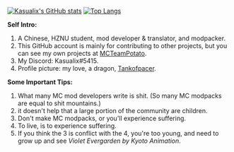 [![Kasualix's GitHub stats](https://github-readme-stats.vercel.app/api?username=Kasualix)](https://github.com/anuraghazra/github-readme-stats)
[![Top Langs](https://github-readme-stats.vercel.app/api/top-langs/?username=Kasualix)](https://github.com/anuraghazra/github-readme-stats)

**Self Intro:**
1. A Chinese, HZNU student, mod developer & translator, and modpacker.
2. This GitHub account is mainly for contributing to other projects, but you can see my own projects at [MCTeamPotato](https://github.com/MCTeamPotato).
3. My Discord: Kasualix#5415.
4. Profile picture: my love, a dragon, [Tankofpacer](https://b23.tv/260c025).

**Some Important Tips:**

1. What many MC mod developers write is shit. (So many MC modpacks are equal to shit mountains.)
2. it doesn't help that a large portion of the community are children.
3. Don't make MC modpacks, or you'll experience suffering.
4. To live, is to experience suffering.
5. If you think the 3 is conflict with  the 4, you're too young, and need to grow up and see _Violet Evergarden by Kyoto Animation_.
